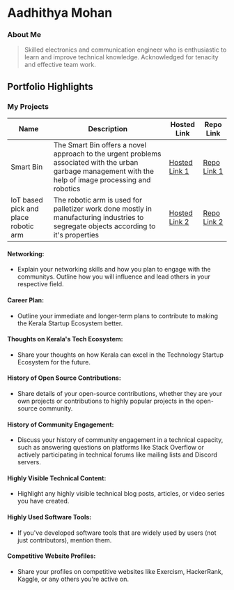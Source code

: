 # Aadhithya Mohan 

### About Me

> Skilled electronics and communication engineer who is enthusiastic to learn and improve technical knowledge. Acknowledged for tenacity and effective team work. 


## Portfolio Highlights

### My Projects

| Name                | Description                                                               | Hosted Link                              | Repo Link                                                      |
|---------------------|---------------------------------------------------------------------------|------------------------------------------|----------------------------------------------------------------|
|Smart Bin| The Smart Bin offers a novel approach to the urgent problems associated with the urban garbage management with the help of image processing and robotics    | [Hosted Link 1](https://example.com)    | [Repo Link 1](https://github.com/username/project1)             |
| IoT based pick and place robotic arm  | The robotic arm is used for palletizer work done mostly in manufacturing industries to segregate objects according to it's properties                                             | [Hosted Link 2](https://example.com)    | [Repo Link 2](https://github.com/username/project2)             |


#### Networking:

- Explain your networking skills and how you plan to engage with the communitys. Outline how you will influence and lead others in your respective field.

#### Career Plan:

- Outline your immediate and longer-term plans to contribute to making the Kerala Startup Ecosystem better.

#### Thoughts on Kerala's Tech Ecosystem:

- Share your thoughts on how Kerala can excel in the Technology Startup Ecosystem for the future.

#### History of Open Source Contributions:

- Share details of your open-source contributions, whether they are your own projects or contributions to highly popular projects in the open-source community.

#### History of Community Engagement:

-  Discuss your history of community engagement in a technical capacity, such as answering questions on platforms like Stack Overflow or actively participating in technical forums like mailing lists and Discord servers.

#### Highly Visible Technical Content:

- Highlight any highly visible technical blog posts, articles, or video series you have created.

#### Highly Used Software Tools:

- If you've developed software tools that are widely used by users (not just contributors), mention them.

#### Competitive Website Profiles:

- Share your profiles on competitive websites like Exercism, HackerRank, Kaggle, or any others you're active on.




